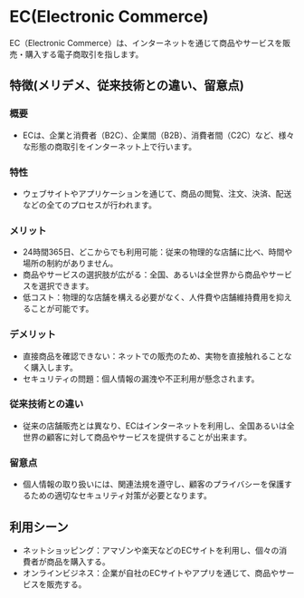 # EC(Electronic Commerce)
EC（Electronic Commerce）は、インターネットを通じて商品やサービスを販売・購入する電子商取引を指します。

## 特徴(メリデメ、従来技術との違い、留意点)
### 概要
* ECは、企業と消費者（B2C）、企業間（B2B）、消費者間（C2C）など、様々な形態の商取引をインターネット上で行います。

### 特性
* ウェブサイトやアプリケーションを通じて、商品の閲覧、注文、決済、配送などの全てのプロセスが行われます。

### メリット
* 24時間365日、どこからでも利用可能：従来の物理的な店舗に比べ、時間や場所の制約がありません。
* 商品やサービスの選択肢が広がる：全国、あるいは全世界から商品やサービスを選択できます。
* 低コスト：物理的な店舗を構える必要がなく、人件費や店舗維持費用を抑えることが可能です。

### デメリット
* 直接商品を確認できない：ネットでの販売のため、実物を直接触れることなく購入します。
* セキュリティの問題：個人情報の漏洩や不正利用が懸念されます。

### 従来技術との違い
* 従来の店舗販売とは異なり、ECはインターネットを利用し、全国あるいは全世界の顧客に対して商品やサービスを提供することが出来ます。

### 留意点
* 個人情報の取り扱いには、関連法規を遵守し、顧客のプライバシーを保護するための適切なセキュリティ対策が必要となります。

## 利用シーン
* ネットショッピング：アマゾンや楽天などのECサイトを利用し、個々の消費者が商品を購入する。
* オンラインビジネス：企業が自社のECサイトやアプリを通じて、商品やサービスを販売する。